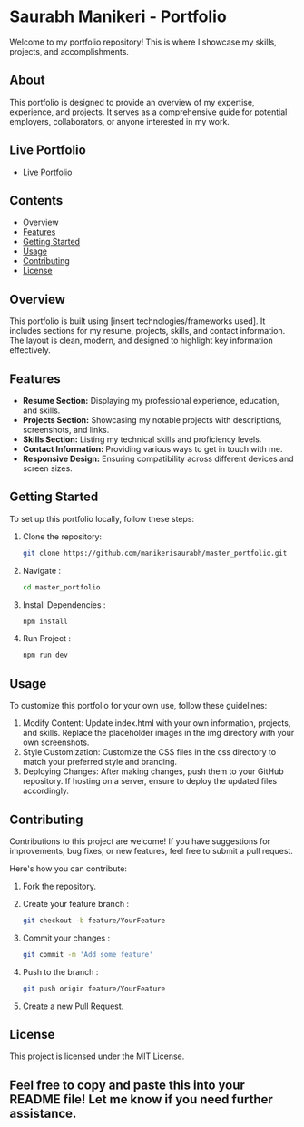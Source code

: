 # Saurabh Manikeri - Portfolio 

Welcome to my portfolio repository! This is where I showcase my skills, projects, and accomplishments.

## About

This portfolio is designed to provide an overview of my expertise, experience, and projects. It serves as a comprehensive guide for potential employers, collaborators, or anyone interested in my work.

## Live Portfolio

- [Live Portfolio](https://master-portfolio-6ahc.onrender.com/#home)

  
## Contents

- [Overview](#overview)
- [Features](#features)
- [Getting Started](#getting-started)
- [Usage](#usage)
- [Contributing](#contributing)
- [License](#license)

## Overview

This portfolio is built using [insert technologies/frameworks used]. It includes sections for my resume, projects, skills, and contact information. The layout is clean, modern, and designed to highlight key information effectively.



## Features

- **Resume Section:** Displaying my professional experience, education, and skills.
- **Projects Section:** Showcasing my notable projects with descriptions, screenshots, and links.
- **Skills Section:** Listing my technical skills and proficiency levels.
- **Contact Information:** Providing various ways to get in touch with me.
- **Responsive Design:** Ensuring compatibility across different devices and screen sizes.

## Getting Started

To set up this portfolio locally, follow these steps:

1. Clone the repository:

   ```bash
   git clone https://github.com/manikerisaurabh/master_portfolio.git
     ```
2. Navigate :
   ```bash
   cd master_portfolio
    ```
3. Install Dependencies :
    ```bash
   npm install
    ```
4. Run Project :
   ```bash
   npm run dev
   ```

## Usage
  To customize this portfolio for your own use, follow these guidelines:

1. Modify Content:
      Update index.html with your own information, projects, and skills.
      Replace the placeholder images in the img directory with your own screenshots.
2. Style Customization:
      Customize the CSS files in the css directory to match your preferred style and branding.
3. Deploying Changes:
      After making changes, push them to your GitHub repository.
      If hosting on a server, ensure to deploy the updated files accordingly.

## Contributing

Contributions to this project are welcome! If you have suggestions for improvements, bug fixes, or new features, feel free to submit a pull request.

Here's how you can contribute:

1. Fork the repository.
   
2. Create your feature branch :
   ```bash
   git checkout -b feature/YourFeature
   ```
3. Commit your changes :
    ```bash
   git commit -m 'Add some feature'
   ```
4. Push to the branch :
    ```bash
   git push origin feature/YourFeature
   ```
5. Create a new Pull Request.


## License
  This project is licensed under the MIT License.



## Feel free to copy and paste this into your README file! Let me know if you need further assistance.

  

